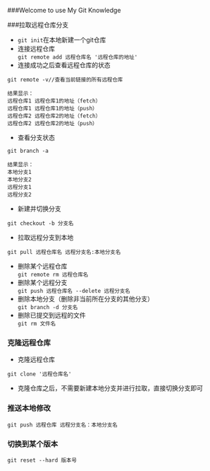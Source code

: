 ###Welcome to use My Git Knowledge

###拉取远程仓库分支  
+ `git init`在本地新建一个git仓库
+ 连接远程仓库 <br>
`git remote add 远程仓库名 '远程仓库的地址'`  
+ 连接成功之后查看远程仓库的状态   
```
git remote -v//查看当前链接的所有远程仓库

结果显示：
远程仓库1 远程仓库1的地址（fetch）
远程仓库1 远程仓库1的地址（push）
远程仓库2 远程仓库2的地址（fetch）
远程仓库2 远程仓库2的地址（push）
```  
+ 查看分支状态   
```
git branch -a 

结果显示：
本地分支1
本地分支2 
远程分支1
远程分支2
```  
+ 新建并切换分支  
```
git checkout -b 分支名
```  
+ 拉取远程分支到本地  
```
git pull 远程仓库名 远程分支名:本地分支名
```  
+ 删除某个远程仓库  
`git remote rm 远程仓库名`  
+ 删除某个远程分支  
`git push 远程仓库名 --delete 远程分支名`  
+ 删除本地分支（删除非当前所在分支的其他分支）  
`git branch -d 分支名`  
+ 删除已提交到远程的文件  
`git rm 文件名`  

### 克隆远程仓库  
+ 克隆远程仓库  
```
git clone '远程仓库名'
```  
+ 克隆仓库之后，不需要新建本地分支并进行拉取，直接切换分支即可  

### 推送本地修改   
`git push 远程仓库 远程分支名：本地分支名`  
### 切换到某个版本  
`git reset --hard 版本号`